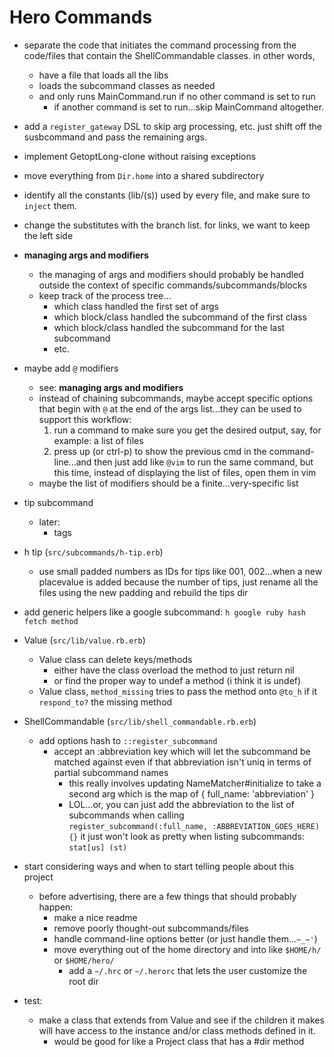 
# Hero Commands

- separate the code that initiates the command processing from the code/files
  that contain the ShellCommandable classes.  in other words,
  - have a file that loads all the libs
  - loads the subcommand classes as needed
  - and only runs MainCommand.run if no other command is set to run
    - if another command is set to run...skip MainCommand altogether.
- add a `register_gateway` DSL to skip arg processing, etc.  just shift off the
  susbcommand and pass the remaining args.
- implement GetoptLong-clone without raising exceptions
- move everything from `Dir.home` into a shared subdirectory
- identify all the constants (lib/(s)) used by every file, and make sure to
  `inject` them.
- change the substitutes with the branch list.  for links, we want to keep the
  left side
- **managing args and modifiers**
  - the managing of args and modifiers should probably be handled outside the
    context of specific commands/subcommands/blocks
  - keep track of the process tree...
    - which class handled the first set of args
    - which block/class handled the subcommand of the first class
    - which block/class handled the subcommand for the last subcommand
    - etc.
- maybe add `@` modifiers
  - see: **managing args and modifiers**
  - instead of chaining subcommands, maybe accept specific options that begin
    with `@` at the end of the args list...they can be used to support this
    workflow:
    1. run a command to make sure you get the desired output, say, for example:
       a list of files
    2. press up (or ctrl-p) to show the previous cmd in the command-line...and
       then just add like `@vim` to run the same command, but this time, instead
       of displaying the list of files, open them in vim
  - maybe the list of modifiers should be a finite...very-specific list
- tip subcommand
  - later:
    - tags
- h tip (`src/subcommands/h-tip.erb`)
  - use small padded numbers as IDs for tips like 001, 002...when a new
    placevalue is added because the number of tips, just rename all the files
    using the new padding and rebuild the tips dir
- add generic helpers like a google subcommand: `h google ruby hash fetch method`
- Value (`src/lib/value.rb.erb`)
  - Value class can delete keys/methods
    - either have the class overload the method to just return nil
    - or find the proper way to undef a method (i think it is undef)
  - Value class, `method_missing` tries to pass the method onto `@to_h` if it
    `respond_to?` the missing method
- ShellCommandable (`src/lib/shell_commandable.rb.erb`)
  - add options hash to `::register_subcommand`
    - accept an :abbreviation key which will let the subcommand be matched against
      even if that abbreviation isn't uniq in terms of partial subcommand names
      - this really involves updating NameMatcher#initialize to take a second
        arg which is the map of { full_name: 'abbreviation' }
      - LOL...or, you can just add the abbreviation to the list of subcommands
        when calling `register_subcommand(:full_name, :ABBREVIATION_GOES_HERE){}`
        it just won't look as pretty when listing subcommands:
        `stat[us] (st)`
- start considering ways and when to start telling people about this project
  - before advertising, there are a few things that should probably happen:
    - make a nice readme
    - remove poorly thought-out subcommands/files
    - handle command-line options better (or just handle them...`~_~'`)
    - move everything out of the home directory and into like `$HOME/h/` or
      `$HOME/hero/`
      - add a `~/.hrc` or `~/.herorc` that lets the user customize the root dir

- test:
  - make a class that extends from Value and see if the children it makes will
    have access to the instance and/or class methods defined in it.
    - would be good for like a Project class that has a #dir method

